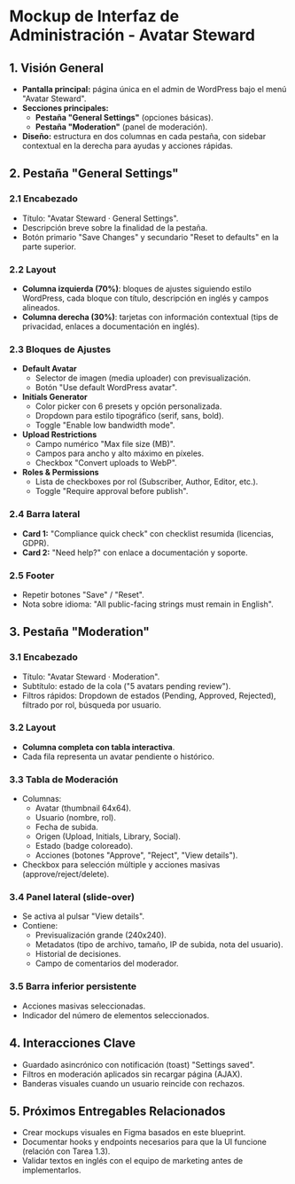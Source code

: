 # Mockup de Interfaz de Administración - Avatar Steward

## 1. Visión General
- **Pantalla principal:** página única en el admin de WordPress bajo el menú "Avatar Steward".
- **Secciones principales:**
  - **Pestaña "General Settings"** (opciones básicas).
  - **Pestaña "Moderation"** (panel de moderación).
- **Diseño:** estructura en dos columnas en cada pestaña, con sidebar contextual en la derecha para ayudas y acciones rápidas.

## 2. Pestaña "General Settings"

### 2.1 Encabezado
- Título: "Avatar Steward · General Settings".
- Descripción breve sobre la finalidad de la pestaña.
- Botón primario "Save Changes" y secundario "Reset to defaults" en la parte superior.

### 2.2 Layout
- **Columna izquierda (70%)**: bloques de ajustes siguiendo estilo WordPress, cada bloque con título, descripción en inglés y campos alineados.
- **Columna derecha (30%)**: tarjetas con información contextual (tips de privacidad, enlaces a documentación en inglés).

### 2.3 Bloques de Ajustes
- **Default Avatar**
  - Selector de imagen (media uploader) con previsualización.
  - Botón "Use default WordPress avatar".
- **Initials Generator**
  - Color picker con 6 presets y opción personalizada.
  - Dropdown para estilo tipográfico (serif, sans, bold).
  - Toggle "Enable low bandwidth mode".
- **Upload Restrictions**
  - Campo numérico "Max file size (MB)".
  - Campos para ancho y alto máximo en píxeles.
  - Checkbox "Convert uploads to WebP".
- **Roles & Permissions**
  - Lista de checkboxes por rol (Subscriber, Author, Editor, etc.).
  - Toggle "Require approval before publish".

### 2.4 Barra lateral
- **Card 1:** "Compliance quick check" con checklist resumida (licencias, GDPR).
- **Card 2:** "Need help?" con enlace a documentación y soporte.

### 2.5 Footer
- Repetir botones "Save" / "Reset".
- Nota sobre idioma: "All public-facing strings must remain in English".

## 3. Pestaña "Moderation"

### 3.1 Encabezado
- Título: "Avatar Steward · Moderation".
- Subtítulo: estado de la cola ("5 avatars pending review").
- Filtros rápidos: Dropdown de estados (Pending, Approved, Rejected), filtrado por rol, búsqueda por usuario.

### 3.2 Layout
- **Columna completa con tabla interactiva**.
- Cada fila representa un avatar pendiente o histórico.

### 3.3 Tabla de Moderación
- Columnas:
  - Avatar (thumbnail 64x64).
  - Usuario (nombre, rol).
  - Fecha de subida.
  - Origen (Upload, Initials, Library, Social).
  - Estado (badge coloreado).
  - Acciones (botones "Approve", "Reject", "View details").
- Checkbox para selección múltiple y acciones masivas (approve/reject/delete).

### 3.4 Panel lateral (slide-over)
- Se activa al pulsar "View details".
- Contiene:
  - Previsualización grande (240x240).
  - Metadatos (tipo de archivo, tamaño, IP de subida, nota del usuario).
  - Historial de decisiones.
  - Campo de comentarios del moderador.

### 3.5 Barra inferior persistente
- Acciones masivas seleccionadas.
- Indicador del número de elementos seleccionados.

## 4. Interacciones Clave
- Guardado asincrónico con notificación (toast) "Settings saved".
- Filtros en moderación aplicados sin recargar página (AJAX).
- Banderas visuales cuando un usuario reincide con rechazos.

## 5. Próximos Entregables Relacionados
- Crear mockups visuales en Figma basados en este blueprint.
- Documentar hooks y endpoints necesarios para que la UI funcione (relación con Tarea 1.3).
- Validar textos en inglés con el equipo de marketing antes de implementarlos.
